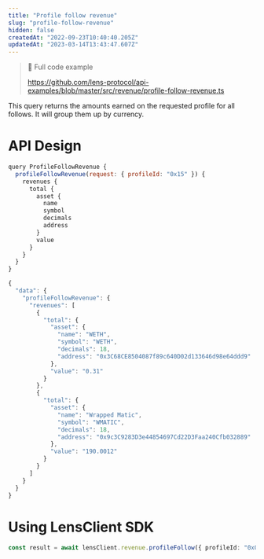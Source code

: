 ```yaml
---
title: "Profile follow revenue"
slug: "profile-follow-revenue"
hidden: false
createdAt: "2022-09-23T10:40:40.205Z"
updatedAt: "2023-03-14T13:43:47.607Z"
---
```


> 📘 Full code example
>
> <https://github.com/lens-protocol/api-examples/blob/master/src/revenue/profile-follow-revenue.ts>

This query returns the amounts earned on the requested profile for all follows. It will group them up by currency.

# API Design

```javascript Example operation
query ProfileFollowRevenue {
  profileFollowRevenue(request: { profileId: "0x15" }) {
    revenues {
      total {
        asset {
          name
          symbol
          decimals
          address
        }
        value
      }
    }
  }
}
```

```javascript Example response
{
  "data": {
    "profileFollowRevenue": {
      "revenues": [
        {
          "total": {
            "asset": {
              "name": "WETH",
              "symbol": "WETH",
              "decimals": 18,
              "address": "0x3C68CE8504087f89c640D02d133646d98e64ddd9"
            },
            "value": "0.31"
          }
        },
        {
          "total": {
            "asset": {
              "name": "Wrapped Matic",
              "symbol": "WMATIC",
              "decimals": 18,
              "address": "0x9c3C9283D3e44854697Cd22D3Faa240Cfb032889"
            },
            "value": "190.0012"
          }
        }
      ]
    }
  }
}
```

#

# Using LensClient SDK

```typescript
const result = await lensClient.revenue.profileFollow({ profileId: "0x0185" });
```
